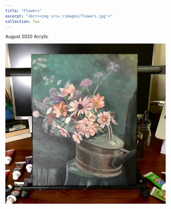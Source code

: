 ```yaml
---
title: "Flowers"
excerpt: "<br/><img src='/images/flowers.jpg'>"
collection: fun
---
```


August 2020
Acrylic

<img src='/images/flowers.jpg'>
